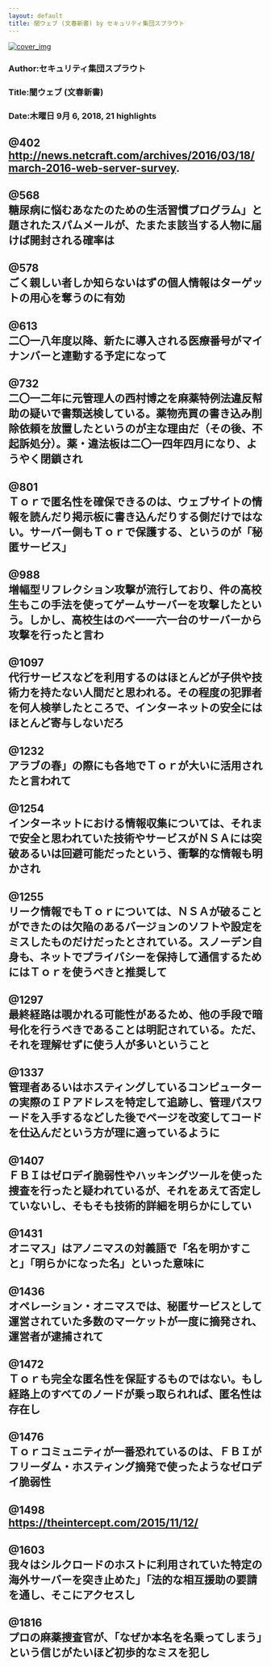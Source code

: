 ```yaml
---
layout: default
title: 闇ウェブ (文春新書) by セキュリティ集団スプラウト
---
```


[![cover_img](http://images-jp.amazon.com/images/P/B01IGUA014.09.MZZZZZZZ.jpg)](https://www.amazon.co.jp/dp/B01IGUA014)  
### Author:セキュリティ集団スプラウト  
### Title:闇ウェブ (文春新書)  
### Date:木曜日 9月 6, 2018, 21 highlights
  
@402  
http://news.netcraft.com/archives/2016/03/18/march-2016-web-server-survey.  
----
  
@568  
糖尿病に悩むあなたのための生活習慣プログラム」と題されたスパムメールが、たまたま該当する人物に届けば開封される確率は  
----
  
@578  
ごく親しい者しか知らないはずの個人情報はターゲットの用心を奪うのに有効  
----
  
@613  
二〇一八年度以降、新たに導入される医療番号がマイナンバーと連動する予定になって  
----
  
@732  
二〇一二年に元管理人の西村博之を麻薬特例法違反幇助の疑いで書類送検している。薬物売買の書き込み削除依頼を放置したというのが主な理由だ（その後、不起訴処分）。薬・違法板は二〇一四年四月になり、ようやく閉鎖され  
----
  
@801  
Ｔｏｒで匿名性を確保できるのは、ウェブサイトの情報を読んだり掲示板に書き込んだりする側だけではない。サーバー側もＴｏｒで保護する、というのが「秘匿サービス」  
----
  
@988  
増幅型リフレクション攻撃が流行しており、件の高校生もこの手法を使ってゲームサーバーを攻撃したという。しかし、高校生はのべ一一六一台のサーバーから攻撃を行ったと言わ  
----
  
@1097  
代行サービスなどを利用するのはほとんどが子供や技術力を持たない人間だと思われる。その程度の犯罪者を何人検挙したところで、インターネットの安全にはほとんど寄与しないだろ  
----
  
@1232  
アラブの春」の際にも各地でＴｏｒが大いに活用されたと言われて  
----
  
@1254  
インターネットにおける情報収集については、それまで安全と思われていた技術やサービスがＮＳＡには突破あるいは回避可能だったという、衝撃的な情報も明かされ  
----
  
@1255  
リーク情報でもＴｏｒについては、ＮＳＡが破ることができたのは欠陥のあるバージョンのソフトや設定をミスしたものだけだったとされている。スノーデン自身も、ネットでプライバシーを保持して通信するためにはＴｏｒを使うべきと推奨して  
----
  
@1297  
最終経路は覗かれる可能性があるため、他の手段で暗号化を行うべきであることは明記されている。ただ、それを理解せずに使う人が多いということ  
----
  
@1337  
管理者あるいはホスティングしているコンピューターの実際のＩＰアドレスを特定して追跡し、管理パスワードを入手するなどした後でページを改変してコードを仕込んだという方が理に適っているように  
----
  
@1407  
ＦＢＩはゼロデイ脆弱性やハッキングツールを使った捜査を行ったと疑われているが、それをあえて否定していないし、そもそも技術的詳細を明らかにしてい  
----
  
@1431  
オニマス」はアノニマスの対義語で「名を明かすこと」「明らかになった名」といった意味に  
----
  
@1436  
オペレーション・オニマスでは、秘匿サービスとして運営されていた多数のマーケットが一度に摘発され、運営者が逮捕されて  
----
  
@1472  
Ｔｏｒも完全な匿名性を保証するものではない。もし経路上のすべてのノードが乗っ取られれば、匿名性は存在し  
----
  
@1476  
Ｔｏｒコミュニティが一番恐れているのは、ＦＢＩがフリーダム・ホスティング摘発で使ったようなゼロデイ脆弱性  
----
  
@1498  
https://theintercept.com/2015/11/12/  
----
  
@1603  
我々はシルクロードのホストに利用されていた特定の海外サーバーを突き止めた」「法的な相互援助の要請を通し、そこにアクセスし  
----
  
@1816  
プロの麻薬捜査官が、「なぜか本名を名乗ってしまう」という信じがたいほど初歩的なミスを犯し  
----